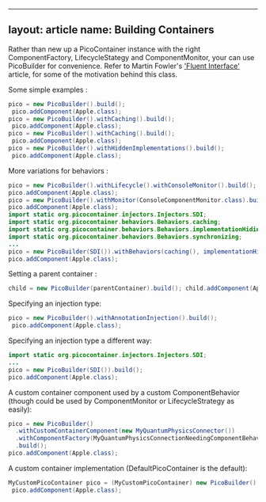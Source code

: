 ------------------------------------------------------------------------

layout: article
name: Building Containers
---

Rather than new up a PicoContainer instance with the right ComponentFactory, LifecycleStategy and ComponentMonitor, your can use PicoBuilder for convenience. Refer to Martin Fowler's ['Fluent Interface'](http://www.martinfowler.com/bliki/FluentInterface.html) article, for some of the motivation behind this class.

Some simple examples :

```java
pico = new PicoBuilder().build();
 pico.addComponent(Apple.class);
pico = new PicoBuilder().withCaching().build();
 pico.addComponent(Apple.class);
pico = new PicoBuilder().withCaching().build();
 pico.addComponent(Apple.class);
pico = new PicoBuilder().withHiddenImplementations().build();
 pico.addComponent(Apple.class);
```

More variations for behaviors :

```java
pico = new PicoBuilder().withLifecycle().withConsoleMonitor().build();
pico.addComponent(Apple.class);
pico = new PicoBuilder().withMonitor(ConsoleComponentMonitor.class).build();
pico.addComponent(Apple.class);
import static org.picocontainer.injectors.Injectors.SDI;
import static org.picocontainer.behaviors.Behaviors.caching;
import static org.picocontainer.behaviors.Behaviors.implementationHiding;
import static org.picocontainer.behaviors.Behaviors.synchronizing;
...
pico = new PicoBuilder(SDI()).withBehaviors(caching(), implementationHiding(), synchronizing()).build();
pico.addComponent(Apple.class);
```

Setting a parent container :

```java
child = new PicoBuilder(parentContainer).build(); child.addComponent(Apple.class);
```

Specifying an injection type:

```java
pico = new PicoBuilder().withAnnotationInjection().build();
 pico.addComponent(Apple.class);
```

Specifying an injection type a different way:

```java
import static org.picocontainer.injectors.Injectors.SDI;
...
pico = new PicoBuilder(SDI()).build();
pico.addComponent(Apple.class);
```

A custom container component used by a custom ComponentBehavior (though could be used by ComponentMonitor or LifecycleStrategy as easily):

```java
pico = new PicoBuilder() 
  .withCustomContainerComponent(new MyQuantumPhysicsConnector())
  .withComponentFactory(MyQuantumPhysicsConnectionNeedingComponentBehavior.class)
  .build();
pico.addComponent(Apple.class);
```

A custom container implementation (DefaultPicoContainer is the default):

```java
MyCustomPicoContainer pico = (MyCustomPicoContainer) new PicoBuilder().implementedBy(MyCustomPicoContainer.class).build();
 pico.addComponent(Apple.class);
```

